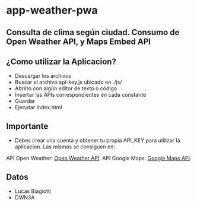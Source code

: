 # app-weather-pwa
## Consulta de clima según ciudad. Consumo de Open Weather API, y Maps Embed API

## ¿Como utilizar la Aplicacion?
* Descargar los archivos
* Buscar el archivo api-key.js ubicado en ./js/
* Abrirlo con algún editor de texto o código
* Insertar las APIs correspondientes en cada constante
* Guardar
* Ejecutar Index.html

## Importante
* Debes crear una cuenta y obtener tu propia API_KEY para utilizar la aplicacion. Las mismas se consiguen en:

API Open Weather: [Open Weather API](https://openweathermap.org/current).
API Google Maps: [Google Maps API](https://developers.google.com/maps/documentation/embed/get-api-key).

## Datos 
* Lucas Biagiotti
* DWN3A

